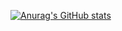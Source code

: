 [![Anurag's GitHub stats](https://github-readme-stats.vercel.app/api?username=fenixvd)](https://github.com/anuraghazra/github-readme-stats)
